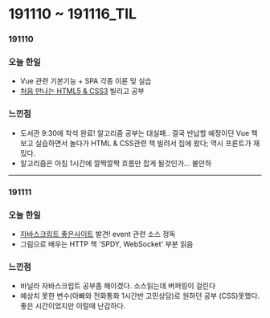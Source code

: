 # 191110 ~ 191116\_TIL

### 191110

### 오늘 한일

* Vue 관련 기본기능 + SPA 각종 이론 및 실습
* [처음 만나는 HTML5 & CSS3](http://shopping.interpark.com/product/productInfo.do?prdNo=5316164196&dispNo=016001&bizCd=P01397&NaPm=ct%3Dk2swrfh4%7Cci%3D4944e63a7fcfa4127f9161eda433c51500c5eb9d%7Ctr%3Dsls%7Csn%3D3%7Chk%3Dcf19793584125b356f7172d2c3abc279f5363437&utm_medium=affiliate&utm_source=naver&utm_campaign=shop_p11714_p01397&utm_content=price_comparison) 빌리고 공부

### 느낀점

* 도서관 9:30에 착석 완료! 알고리즘 공부는 대실패.. 결국 반납할 예정이던 Vue 책 보고 실습하면서 놀다가 HTML & CSS관련 책 빌려서 집에 왔다; 역시 프론트가 재밌다. 
* 알고리즘은 아침 1시간에 깔짝깔짝 흐름만 잡게 될것인가... 불안하

---

### 191111

### 오늘 한일

* [자바스크립트 좋은사이트](http://javascript.info) 발견! event 관련 소스 정독 
* 그림으로 배우는 HTTP 책 'SPDY, WebSocket' 부분 읽음

### 느낀점

* 바닐라 자바스크립트 공부좀 해야겠다. 소스읽는데 버퍼링이 걸린다
* 예상치 못한 변수\(아빠와 전화통화 1시간반 고민상담\)로 원하던 공부 \(CSS\)못했다. 좋은 시간이었지만 이럴때 난감하다. 


